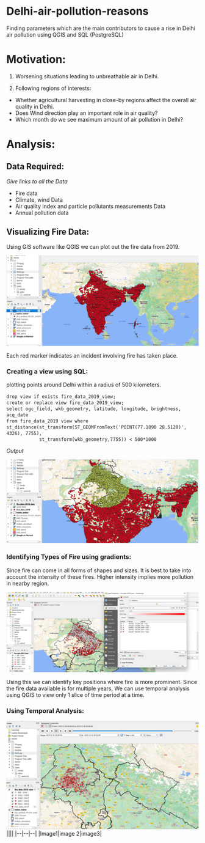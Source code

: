 # Delhi-air-pollution-reasons
Finding parameters which are the main contributors to cause a rise in Delhi air pollution using QGIS and SQL (PostgreSQL)

# Motivation:

1. Worsening situations leading to unbreathable air in Delhi.

2. Following regions of interests:
- Whether agricultural harvesting in close-by regions affect the overall air quality in Delhi.
- Does Wind direction play an important role in air quality?
- Which month do we see maximum amount of air pollution in Delhi?

# Analysis:
## Data Required:
*Give links to all the Data*
- Fire data
- Climate, wind Data
- Air quality index and particle pollutants measurements Data
- Annual pollution data

## Visualizing Fire Data:
Using GIS software like QGIS we can plot out the fire data from 2019.

![Fire data](https://github.com/Astrojigs/Delhi-air-pollution-reasons/blob/main/Photos/All%20Fire%20data%20points.png)

Each red marker indicates an incident involving fire has taken place.

### Creating a view using SQL:
plotting points around Delhi within a radius of 500 kilometers.

```
drop view if exists fire_data_2019_view;
create or replace view fire_data_2019_view;
select ogc_field, wkb_geometry, latitude, longitude, brightness, acq_date
from fire_data_2019 view where
st_distance(st_transform(ST_GEOMFromText('POINT(77.1890 28.5120)', 4326), 7755),
            st_transform(wkb_geometry,7755)) < 500*1000
```
*Output*

![Fire data 2019 view](https://github.com/Astrojigs/Delhi-air-pollution-reasons/blob/main/Photos/fire%20data%202019%20view.png)

### Identifying Types of Fire using gradients:
Since fire can come in all forms of shapes and sizes. It is best to take into account the intensity of these fires. Higher intensity implies more pollution in nearby region.

![Graduated symbology fire data](https://github.com/Astrojigs/Delhi-air-pollution-reasons/blob/main/Photos/graduated%20symbology%20fire%20data%202019.png)

Using this we can identify key positions where fire is more prominent. Since the fire data available is for multiple years,
We can use temporal analysis using QGIS to view only 1 slice of time period at a time.

### Using Temporal Analysis:

![Temporal analysis 1](https://github.com/Astrojigs/Delhi-air-pollution-reasons/blob/main/Photos/Temporal%20controller%201.png)
||||
|--|--|--|
|Image1|image 2|image3|
